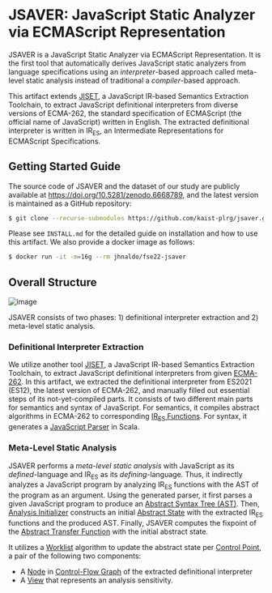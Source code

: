 # JSAVER: JavaScript Static Analyzer via ECMAScript Representation

JSAVER is a JavaScript Static Analyzer via ECMAScript Representation.  It is the
first tool that automatically derives JavaScript static analyzers from language
specifications using an _interpreter_-based approach called meta-level static
analysis instead of traditional a _compiler_-based approach.

This artifact extends [JISET](https://github.com/kaist-plrg/jiset), a JavaScript
IR-based Semantics Extraction Toolchain, to extract JavaScript definitional
interpreters from diverse versions of ECMA-262, the standard specification of
ECMAScript (the official name of JavaScript) written in English. The extracted
definitional interpreter is written in $\text{IR}_\text{ES}$, an Intermediate
Representations for ECMAScript Specifications.


## Getting Started Guide

The source code of JSAVER and the dataset of our study are publicly available at
https://doi.org/10.5281/zenodo.6668789, and the latest version is maintained as
a GitHub repository:

```bash
$ git clone --recurse-submodules https://github.com/kaist-plrg/jsaver.git
```

Please see `INSTALL.md` for the detailed guide on installation and how to use
this artifact.  We also provide a docker image as follows:

```bash
$ docker run -it -m=16g --rm jhnaldo/fse22-jsaver
```

## Overall Structure

![image](https://user-images.githubusercontent.com/6766660/173753671-01981c6d-9ab2-4640-b2a8-f045b50cfbb4.png)

JSAVER consists of two phases: 1) definitional interpreter extraction and 2)
meta-level static analysis.

### Definitional Interpreter Extraction

We utilize another tool [JISET](https://github.com/kaist-plrg/jiset), a
JavaScript IR-based Semantics Extraction Toolchain, to extract JavaScript
definitional interpreters from given [ECMA-262](`./ecma262/`).  In this
artifact, we extracted the definitional interpreter from ES2021 (ES12), the
latest version of ECMA-262, and manually filled out essential steps of its
not-yet-compiled parts.  It consists of two different main parts for semantics
and syntax of JavaScript. For semantics, it compiles abstract algorithms in
ECMA-262 to corresponding [$\text{IR}_\text{ES}$
Functions](./src/main/resources/es2021/generated/algorithm/).  For syntax, it
generates a [JavaScript
Parser](./src/main/scala/kr/ac/kaist/jsaver/js/Parser.scala) in Scala.


### Meta-Level Static Analysis

JSAVER performs a _meta-level static analysis_ with JavaScript as its
_defined_-language and $\text{IR}_\text{ES}$ as its _defining_-language.  Thus,
it indirectly analyzes a JavaScript program by analyzing $\text{IR}_\text{ES}$
functions with the AST of the program as an argument.  Using the generated
parser, it first parses a given JavaScript program to produce an [Abstract
Syntax Tree (AST)](./src/main/scala/kr/ac/kaist/jsaver/js/AST.scala). Then,
[Analysis
Initializer](./src/main/scala/kr/ac/kaist/jsaver/analyzer/Initialize.scala)
constructs an initial [Abstract
State](./src/main/scala/kr/ac/kaist/jsaver/analyzer/domain/state/BasicState.scala)
with the extracted $\text{IR}_\text{ES}$ functions and the produced AST.
Finally, JSAVER computes the fixpoint of the [Abstract Transfer
Function](./src/main/scala/kr/ac/kaist/jsaver/analyzer/AbsTransfer.scala) with
the initial abstract state.

It utilizes a
[Worklist](./src/main/scala/kr/ac/kaist/jsaver/util/Worklist.scala) algorithm to
update the abstract state per [Control
Point](./src/main/scala/kr/ac/kaist/jsaver/analyzer/ControlPoint.scala), a pair
of the following two components:
- A [Node](./src/main/scala/kr/ac/kaist/jsaver/cfg/Node.scala) in
    [Control-Flow Graph](./src/main/scala/kr/ac/kaist/jsaver/cfg/CFG.scala) of
    the extracted definitional interpreter
- A [View](./src/main/scala/kr/ac/kaist/jsaver/analyzer/View.scala)
    that represents an analysis sensitivity.
